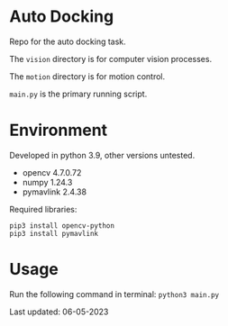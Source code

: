 # Auto Docking

Repo for the auto docking task.

The ```vision``` directory is for computer vision processes.

The ```motion``` directory is for motion control.

```main.py``` is the primary running script.

# Environment

Developed in python 3.9, other versions untested.
- opencv 4.7.0.72
- numpy 1.24.3
- pymavlink 2.4.38

Required libraries:
```pip3 install numpy
pip3 install opencv-python
pip3 install pymavlink
```

# Usage

Run the following command in terminal:
```python3 main.py```

Last updated: 06-05-2023